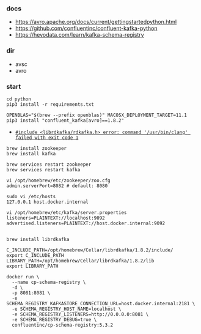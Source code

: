 ### docs
- https://avro.apache.org/docs/current/gettingstartedpython.html
- https://github.com/confluentinc/confluent-kafka-python
- https://hevodata.com/learn/kafka-schema-registry

### dir
- avsc
- avro

### start
```shell
cd python
pip3 install -r requirements.txt 

OPENBLAS="$(brew --prefix openblas)" MACOSX_DEPLOYMENT_TARGET=11.1 pip3 install "confluent_kafka[avro]==1.8.2"
```
- [`#include <librdkafka/rdkafka.h> error: command '/usr/bin/clang' failed with exit code 1`](https://github.com/confluentinc/confluent-kafka-python/issues/184)
```shell
brew install zookeeper
brew install kafka

brew services restart zookeeper
brew services restart kafka

vi /opt/homebrew/etc/zookeeper/zoo.cfg
admin.serverPort=8082 # default: 8080

sudo vi /etc/hosts
127.0.0.1 host.docker.internal

vi /opt/homebrew/etc/kafka/server.properties
listeners=PLAINTEXT://localhost:9092
advertised.listeners=PLAINTEXT://host.docker.internal:9092


brew install librdkafka

C_INCLUDE_PATH=/opt/homebrew/Cellar/librdkafka/1.8.2/include/
export C_INCLUDE_PATH
LIBRARY_PATH=/opt/homebrew/Cellar/librdkafka/1.8.2/lib
export LIBRARY_PATH
```
```shell
docker run \
  --name cp-schema-registry \
  -d \
  -p 8081:8081 \
  -e SCHEMA_REGISTRY_KAFKASTORE_CONNECTION_URL=host.docker.internal:2181 \
  -e SCHEMA_REGISTRY_HOST_NAME=localhost \
  -e SCHEMA_REGISTRY_LISTENERS=http://0.0.0.0:8081 \
  -e SCHEMA_REGISTRY_DEBUG=true \
  confluentinc/cp-schema-registry:5.3.2
```
